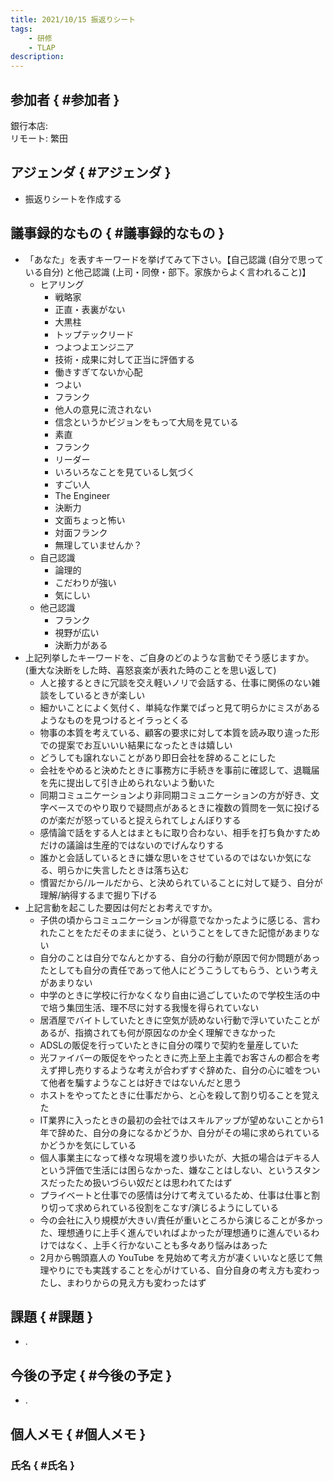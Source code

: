 ```yaml
---
title: 2021/10/15 振返りシート
tags:
    - 研修
    - TLAP
description: 
---
```


## 参加者 { #参加者 }

銀行本店:  
リモート: 繁田  

## アジェンダ { #アジェンダ }

* 振返りシートを作成する

## 議事録的なもの { #議事録的なもの }

* 「あなた」を表すキーワードを挙げてみて下さい。【自己認識 (自分で思っている自分) と他己認識 (上司・同僚・部下。家族からよく言われること)】
    * ヒアリング
        * 戦略家
        * 正直・表裏がない
        * 大黒柱
        * トップテックリード
        * つよつよエンジニア
        * 技術・成果に対して正当に評価する
        * 働きすぎてないか心配
        * つよい
        * フランク
        * 他人の意見に流されない
        * 信念というかビジョンをもって大局を見ている
        * 素直
        * フランク
        * リーダー
        * いろいろなことを見ているし気づく
        * すごい人
        * The Engineer
        * 決断力
        * 文面ちょっと怖い
        * 対面フランク
        * 無理していませんか？
    * 自己認識
        * 論理的
        * こだわりが強い
        * 気にしい
    * 他己認識
        * フランク
        * 視野が広い
        * 決断力がある
* 上記列挙したキーワードを、ご自身のどのような言動でそう感じますか。(重大な決断をした時、喜怒哀楽が表れた時のことを思い返して)
    * 人と接するときに冗談を交え軽いノリで会話する、仕事に関係のない雑談をしているときが楽しい
    * 細かいことによく気付く、単純な作業でぱっと見て明らかにミスがあるようなものを見つけるとイラっとくる
    * 物事の本質を考えている、顧客の要求に対して本質を読み取り違った形での提案でお互いいい結果になったときは嬉しい
    * どうしても譲れないことがあり即日会社を辞めることにした
    * 会社をやめると決めたときに事務方に手続きを事前に確認して、退職届を先に提出して引き止められないよう動いた
    * 同期コミュニケーションより非同期コミュニケーションの方が好き、文字ベースでのやり取りで疑問点があるときに複数の質問を一気に投げるのが楽だが怒っていると捉えられてしょんぼりする
    * 感情論で話をする人とはまともに取り合わない、相手を打ち負かすためだけの議論は生産的ではないのでげんなりする
    * 誰かと会話しているときに嫌な思いをさせているのではないか気になる、明らかに失言したときは落ち込む
    * 慣習だから/ルールだから、と決められていることに対して疑う、自分が理解/納得するまで掘り下げる
* 上記言動を起こした要因は何だとお考えですか。
    * 子供の頃からコミュニケーションが得意でなかったように感じる、言われたことをただそのままに従う、ということをしてきた記憶があまりない
    * 自分のことは自分でなんとかする、自分の行動が原因で何か問題があったとしても自分の責任であって他人にどうこうしてもらう、という考えがあまりない
    * 中学のときに学校に行かなくなり自由に過ごしていたので学校生活の中で培う集団生活、理不尽に対する我慢を得られていない
    * 居酒屋でバイトしていたときに空気が読めない行動で浮いていたことがあるが、指摘されても何が原因なのか全く理解できなかった
    * ADSLの販促を行っていたときに自分の喋りで契約を量産していた
    * 光ファイバーの販促をやったときに売上至上主義でお客さんの都合を考えず押し売りするような考えが合わずすぐ辞めた、自分の心に嘘をついて他者を騙すようなことは好きではないんだと思う
    * ホストをやってたときに仕事だから、と心を殺して割り切ることを覚えた
    * IT業界に入ったときの最初の会社ではスキルアップが望めないことから1年で辞めた、自分の身になるかどうか、自分がその場に求められているかどうかを気にしている
    * 個人事業主になって様々な現場を渡り歩いたが、大抵の場合はデキる人という評価で生活には困らなかった、嫌なことはしない、というスタンスだったため扱いづらい奴だとは思われてたはず
    * プライベートと仕事での感情は分けて考えているため、仕事は仕事と割り切って求められている役割をこなす/演じるようにしている
    * 今の会社に入り規模が大きい/責任が重いところから演じることが多かった、理想通りに上手く進んでいればよかったが理想通りに進んでいるわけではなく、上手く行かないことも多々あり悩みはあった
    * 2月から鴨頭嘉人の YouTube を見始めて考え方が凄くいいなと感じて無理やりにでも実践することを心がけている、自分自身の考え方も変わったし、まわりからの見え方も変わったはず

## 課題 { #課題 }

* .

## 今後の予定 { #今後の予定 }

* .

## 個人メモ { #個人メモ }

### 氏名 { #氏名 }
